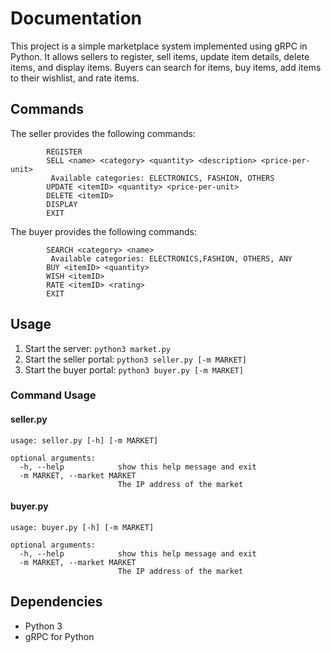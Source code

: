 # Documentation

This project is a simple marketplace system implemented using gRPC in Python. It allows sellers to register, sell items, update item details, delete items, and display items. Buyers can search for items, buy items, add items to their wishlist, and rate items.

## Commands

The seller provides the following commands:
```
        REGISTER 
        SELL <name> <category> <quantity> <description> <price-per-unit>
         Available categories: ELECTRONICS, FASHION, OTHERS
        UPDATE <itemID> <quantity> <price-per-unit>
        DELETE <itemID>
        DISPLAY
        EXIT
```
The buyer provides the following commands:
```
        SEARCH <category> <name>
         Available categories: ELECTRONICS,FASHION, OTHERS, ANY
        BUY <itemID> <quantity>
        WISH <itemID>
        RATE <itemID> <rating>
        EXIT
```


## Usage

1. Start the server: `python3 market.py`
2. Start the seller portal: `python3 seller.py [-m MARKET]`
3. Start the buyer portal: `python3 buyer.py [-m MARKET]`

### Command Usage

#### seller.py

```
usage: seller.py [-h] [-m MARKET]

optional arguments:
  -h, --help            show this help message and exit
  -m MARKET, --market MARKET
                        The IP address of the market
```

#### buyer.py

```
usage: buyer.py [-h] [-m MARKET]

optional arguments:
  -h, --help            show this help message and exit
  -m MARKET, --market MARKET
                        The IP address of the market
```

## Dependencies

- Python 3
- gRPC for Python